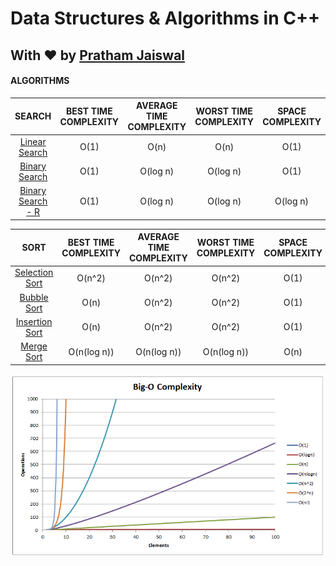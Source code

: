 # Data Structures & Algorithms in C++

## With ♥ by [Pratham Jaiswal](https://linkedin.com/in/pr47h4m)

#### ALGORITHMS

|                                 SEARCH                                  | BEST TIME COMPLEXITY | AVERAGE TIME COMPLEXITY | WORST TIME COMPLEXITY | SPACE COMPLEXITY |
| :---------------------------------------------------------------------: | :------------------: | :---------------------: | :-------------------: | :--------------: |
|        [Linear Search](./Algorithms/Searching/linear_search.cpp)        |         O(1)         |          O(n)           |         O(n)          |       O(1)       |
|        [Binary Search](./Algorithms/Searching/binary_search.cpp)        |         O(1)         |        O(log n)         |       O(log n)        |       O(1)       |
| [Binary Search - R](./Algorithms/Searching/binary_search_recursive.cpp) |         O(1)         |        O(log n)         |       O(log n)        |     O(log n)     |

|                           SORT                            | BEST TIME COMPLEXITY | AVERAGE TIME COMPLEXITY | WORST TIME COMPLEXITY | SPACE COMPLEXITY |
| :-------------------------------------------------------: | :------------------: | :---------------------: | :-------------------: | :--------------: |
| [Selection Sort](./Algorithms/Sorting/selection_sort.cpp) |        O(n^2)        |         O(n^2)          |        O(n^2)         |       O(1)       |
|    [Bubble Sort](./Algorithms/Sorting/bubble_sort.cpp)    |         O(n)         |         O(n^2)          |        O(n^2)         |       O(1)       |
| [Insertion Sort](./Algorithms/Sorting/selection_sort.cpp) |         O(n)         |         O(n^2)          |        O(n^2)         |       O(1)       |
|                      [Merge Sort]()                       |     O(n(log n))      |       O(n(log n))       |      O(n(log n))      |       O(n)       |

![Time Complexity](./Algorithms/time-complexity.png)